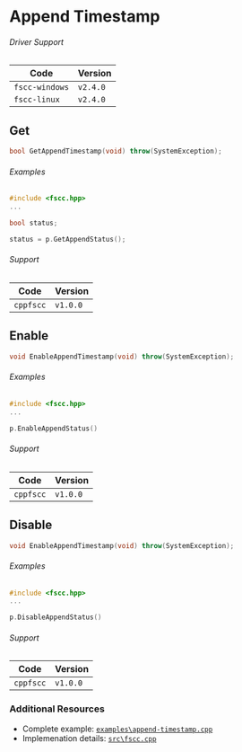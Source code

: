 # Append Timestamp

###### Driver Support
| Code           | Version
| -------------- | --------
| `fscc-windows` | `v2.4.0` 
| `fscc-linux`   | `v2.4.0` 


## Get
```c++
bool GetAppendTimestamp(void) throw(SystemException);
```

###### Examples
```c++
#include <fscc.hpp>
...

bool status;

status = p.GetAppendStatus();
```

###### Support
| Code      | Version
| --------- | --------
| `cppfscc` | `v1.0.0`


## Enable
```c++
void EnableAppendTimestamp(void) throw(SystemException);
```

###### Examples
```c++
#include <fscc.hpp>
...

p.EnableAppendStatus()
```

###### Support
| Code      | Version
| --------- | --------
| `cppfscc` | `v1.0.0`


## Disable
```c++
void EnableAppendTimestamp(void) throw(SystemException);
```

###### Examples
```c++
#include <fscc.hpp>
...

p.DisableAppendStatus()
```

###### Support
| Code      | Version
| --------- | --------
| `cppfscc` | `v1.0.0`


### Additional Resources
- Complete example: [`examples\append-timestamp.cpp`](https://github.com/commtech/cppfscc/blob/master/examples/append-timestamp.cpp)
- Implemenation details: [`src\fscc.cpp`](https://github.com/commtech/cppfscc/blob/master/src/fscc.cpp)
